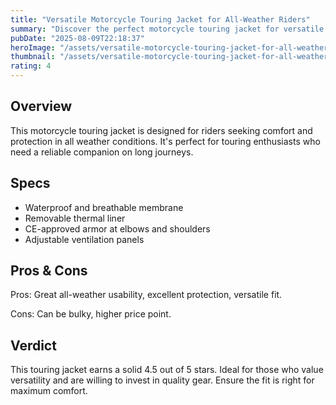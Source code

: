 ```yaml
---
title: "Versatile Motorcycle Touring Jacket for All-Weather Riders"
summary: "Discover the perfect motorcycle touring jacket for versatile all-weather riding."
pubDate: "2025-08-09T22:18:37"
heroImage: "/assets/versatile-motorcycle-touring-jacket-for-all-weather-riders-hero.jpg"
thumbnail: "/assets/versatile-motorcycle-touring-jacket-for-all-weather-riders-thumb.jpg"
rating: 4
---
```


<h2>Overview</h2>  
<p>This motorcycle touring jacket is designed for riders seeking comfort and protection in all weather conditions. It's perfect for touring enthusiasts who need a reliable companion on long journeys.</p>  
<h2>Specs</h2>  
<ul>  
  <li>Waterproof and breathable membrane</li>  
  <li>Removable thermal liner</li>  
  <li>CE-approved armor at elbows and shoulders</li>  
  <li>Adjustable ventilation panels</li>  
</ul>  
<h2>Pros & Cons</h2>  
<p>Pros: Great all-weather usability, excellent protection, versatile fit.</p>  
<p>Cons: Can be bulky, higher price point.</p>  
<h2>Verdict</h2>  
<p>This touring jacket earns a solid 4.5 out of 5 stars. Ideal for those who value versatility and are willing to invest in quality gear. Ensure the fit is right for maximum comfort.</p>  